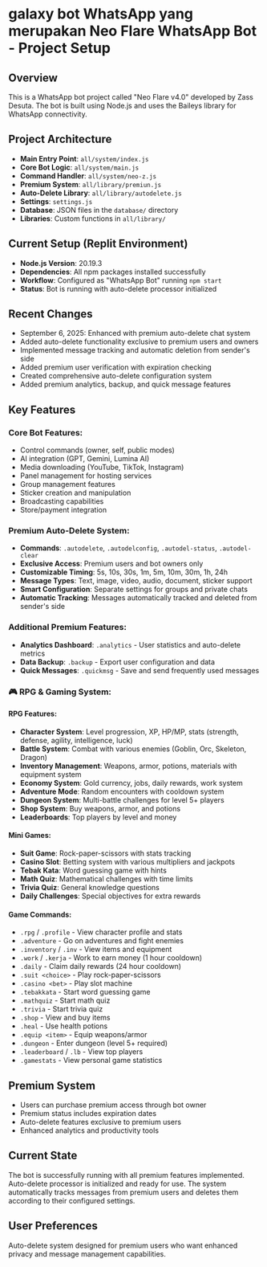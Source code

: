 # galaxy bot WhatsApp yang merupakan Neo Flare WhatsApp Bot - Project Setup

## Overview
This is a WhatsApp bot project called "Neo Flare v4.0" developed by Zass Desuta. The bot is built using Node.js and uses the Baileys library for WhatsApp connectivity.

## Project Architecture
- **Main Entry Point**: `all/system/index.js`
- **Core Bot Logic**: `all/system/main.js`
- **Command Handler**: `all/system/neo-z.js`
- **Premium System**: `all/library/premiun.js`
- **Auto-Delete Library**: `all/library/autodelete.js`
- **Settings**: `settings.js`
- **Database**: JSON files in the `database/` directory
- **Libraries**: Custom functions in `all/library/`

## Current Setup (Replit Environment)
- **Node.js Version**: 20.19.3
- **Dependencies**: All npm packages installed successfully
- **Workflow**: Configured as "WhatsApp Bot" running `npm start`
- **Status**: Bot is running with auto-delete processor initialized

## Recent Changes
- September 6, 2025: Enhanced with premium auto-delete chat system
- Added auto-delete functionality exclusive to premium users and owners
- Implemented message tracking and automatic deletion from sender's side
- Added premium user verification with expiration checking
- Created comprehensive auto-delete configuration system
- Added premium analytics, backup, and quick message features

## Key Features
### Core Bot Features:
- Control commands (owner, self, public modes)
- AI integration (GPT, Gemini, Lumina AI)
- Media downloading (YouTube, TikTok, Instagram)
- Panel management for hosting services
- Group management features
- Sticker creation and manipulation
- Broadcasting capabilities
- Store/payment integration

### Premium Auto-Delete System:
- **Commands**: `.autodelete`, `.autodelconfig`, `.autodel-status`, `.autodel-clear`
- **Exclusive Access**: Premium users and bot owners only
- **Customizable Timing**: 5s, 10s, 30s, 1m, 5m, 10m, 30m, 1h, 24h
- **Message Types**: Text, image, video, audio, document, sticker support
- **Smart Configuration**: Separate settings for groups and private chats
- **Automatic Tracking**: Messages automatically tracked and deleted from sender's side

### Additional Premium Features:
- **Analytics Dashboard**: `.analytics` - User statistics and auto-delete metrics
- **Data Backup**: `.backup` - Export user configuration and data
- **Quick Messages**: `.quickmsg` - Save and send frequently used messages

### 🎮 RPG & Gaming System:
#### RPG Features:
- **Character System**: Level progression, XP, HP/MP, stats (strength, defense, agility, intelligence, luck)
- **Battle System**: Combat with various enemies (Goblin, Orc, Skeleton, Dragon)
- **Inventory Management**: Weapons, armor, potions, materials with equipment system
- **Economy System**: Gold currency, jobs, daily rewards, work system
- **Adventure Mode**: Random encounters with cooldown system
- **Dungeon System**: Multi-battle challenges for level 5+ players
- **Shop System**: Buy weapons, armor, and potions
- **Leaderboards**: Top players by level and money

#### Mini Games:
- **Suit Game**: Rock-paper-scissors with stats tracking
- **Casino Slot**: Betting system with various multipliers and jackpots
- **Tebak Kata**: Word guessing game with hints
- **Math Quiz**: Mathematical challenges with time limits
- **Trivia Quiz**: General knowledge questions
- **Daily Challenges**: Special objectives for extra rewards

#### Game Commands:
- `.rpg` / `.profile` - View character profile and stats
- `.adventure` - Go on adventures and fight enemies
- `.inventory` / `.inv` - View items and equipment
- `.work` / `.kerja` - Work to earn money (1 hour cooldown)
- `.daily` - Claim daily rewards (24 hour cooldown)
- `.suit <choice>` - Play rock-paper-scissors
- `.casino <bet>` - Play slot machine
- `.tebakkata` - Start word guessing game
- `.mathquiz` - Start math quiz
- `.trivia` - Start trivia quiz
- `.shop` - View and buy items
- `.heal` - Use health potions
- `.equip <item>` - Equip weapons/armor
- `.dungeon` - Enter dungeon (level 5+ required)
- `.leaderboard` / `.lb` - View top players
- `.gamestats` - View personal game statistics

## Premium System
- Users can purchase premium access through bot owner
- Premium status includes expiration dates
- Auto-delete features exclusive to premium users
- Enhanced analytics and productivity tools

## Current State
The bot is successfully running with all premium features implemented. Auto-delete processor is initialized and ready for use. The system automatically tracks messages from premium users and deletes them according to their configured settings.

## User Preferences
Auto-delete system designed for premium users who want enhanced privacy and message management capabilities.
